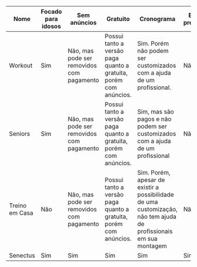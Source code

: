 |Nome|Focado para idosos|Sem anúncios|Gratuito|Cronograma|Eventos presenciais|Suporte de equipe de profissional|Videos|Tradução|
|----|------------------|-----------------|----------------|----------|------------|-----------|-----------|----------|
|Workout|Sim|Não, mas pode ser removidos com pagamento|Possui tanto a versão paga quanto a gratuita, porém com anúncios.|Sim. Porém não podem ser customizados com a ajuda de um profissional.|Não|Não|Não|Não|
|Seniors|Sim|Não, mas pode ser removidos com pagamento|Possui tanto a versão paga quanto a gratuita, porém com anúncios.|Sim, mas são pagos e não podem ser customizados com a ajuda de um profissional|Não|Não|Sim|Não|
|Treino em Casa|Não|Não, mas pode ser removidos com pagamento|Possui tanto a versão paga quanto a gratuita, porém com anúncios.|Sim. Porém, apesar de existir a possibilidade de uma customização, não tem ajuda de profissionais em sua montagem|Não|Não|Sim|Sim|
|Senectus|Sim|Sim|Sim|Sim|Sim|Sim|Sim|Sim|

